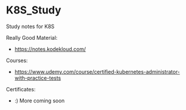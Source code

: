# K8S_Study
Study notes for K8S

Really Good Material:
- https://notes.kodekloud.com/

Courses:
- https://www.udemy.com/course/certified-kubernetes-administrator-with-practice-tests

Certificates:
- :) More coming soon